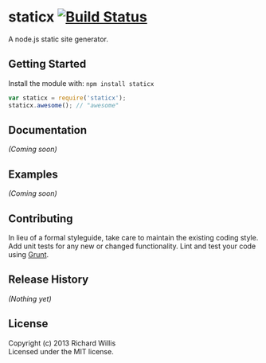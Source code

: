 # staticx [![Build Status](https://secure.travis-ci.org/badsyntax/staticx.png?branch=master)](http://travis-ci.org/badsyntax/staticx)

A node.js static site generator.


## Getting Started
Install the module with: `npm install staticx`

```javascript
var staticx = require('staticx');
staticx.awesome(); // "awesome"
```

## Documentation
_(Coming soon)_

## Examples
_(Coming soon)_

## Contributing
In lieu of a formal styleguide, take care to maintain the existing coding style. Add unit tests for any new or changed functionality. Lint and test your code using [Grunt](http://gruntjs.com/).

## Release History
_(Nothing yet)_

## License
Copyright (c) 2013 Richard Willis  
Licensed under the MIT license.
